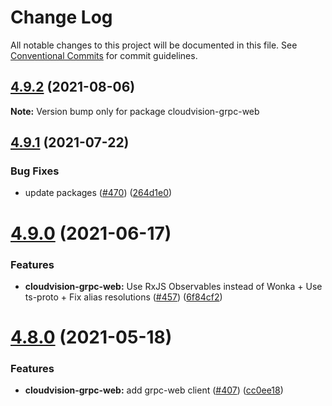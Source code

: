 # Change Log

All notable changes to this project will be documented in this file.
See [Conventional Commits](https://conventionalcommits.org) for commit guidelines.

## [4.9.2](https://github.com/aristanetworks/cloudvision/compare/v4.9.1...v4.9.2) (2021-08-06)

**Note:** Version bump only for package cloudvision-grpc-web





## [4.9.1](https://github.com/aristanetworks/cloudvision/compare/v4.9.0...v4.9.1) (2021-07-22)


### Bug Fixes

* update packages ([#470](https://github.com/aristanetworks/cloudvision/issues/470)) ([264d1e0](https://github.com/aristanetworks/cloudvision/commit/264d1e04045ec9ae2efeaf1ff87cf4b9339626c5))





# [4.9.0](https://github.com/aristanetworks/cloudvision/compare/v4.8.0...v4.9.0) (2021-06-17)


### Features

* **cloudvision-grpc-web:** Use RxJS Observables instead of Wonka + Use ts-proto + Fix alias resolutions ([#457](https://github.com/aristanetworks/cloudvision/issues/457)) ([6f84cf2](https://github.com/aristanetworks/cloudvision/commit/6f84cf2cfe9ef9da6df677bed9ef121feac6fd4f))





# [4.8.0](https://github.com/aristanetworks/cloudvision/compare/v4.7.0...v4.8.0) (2021-05-18)


### Features

* **cloudvision-grpc-web:** add grpc-web client ([#407](https://github.com/aristanetworks/cloudvision/issues/407)) ([cc0ee18](https://github.com/aristanetworks/cloudvision/commit/cc0ee180b6d2371e807622fcd85dd81ee4440313))
